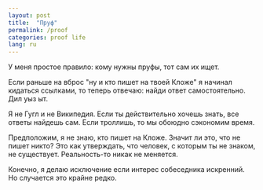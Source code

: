 ```yaml
---
layout: post
title:  "Пруф"
permalink: /proof
categories: proof life
lang: ru
---
```


У меня простое правило: кому нужны пруфы, тот сам их ищет.

Если раньше на вброс "ну и кто пишет на твоей Кложе" я начинал кидаться
ссылками, то теперь отвечаю: найди ответ самостоятельно. Дил уыз ыт.

Я не Гугл и не Википедия. Если ты действительно хочешь знать, все ответы найдешь
сам. Если троллишь, то мы обоюдно сэкономим время.

Предположим, я не знаю, кто пишет на Кложе. Значит ли это, что не пишет никто?
Это как утверждать, что человек, с которым ты не знаком, не
существует. Реальность-то никак не меняется.

Конечно, я делаю исключение если интерес собеседника искренний. Но случается это
крайне редко.
